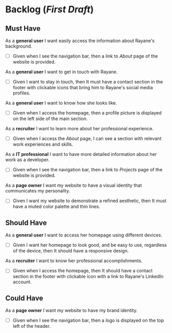 # Backlog (_First Draft_)

## **Must Have**

As a **general user** I want easily access the information about Rayane's background.

-  [ ] Given when I see the navigation bar, then a link to _About_ page of the website is provided.

As a **general user** I want to get in touch with Rayane.

-  [ ] Given I want to stay in touch, then It must have a contact section in the footer with clickable icons that bring him to Rayane's social media profiles.

As a **general user** I want to know how she looks like.

-  [ ] Given when I access the homepage, then a profile picture is displayed on the left side of the main section.

As a **recruiter** I want to learn more about her professional experience.

-  [ ] Given when I access the _About_ page, I can see a section with relevant work experiences and skills.

As a **IT professional** I want to have more detailed information about her work as a developer.

-  [ ] Given when I see the navigation bar, then a link to _Projects_ page of the website is provided.

As a **page owner** I want my website to have a visual identity that communicates my personality.

-  [ ] Given I want my website to demonstrate a refined aesthetic, then It must have a muted color palette and thin lines.

## **Should Have**

As a **general user** I want to access her homepage using different devices.

-  [ ] Given I want her homepage to look good, and be easy to use, regardless of the device, then It should have a responsive design.

As a **recruiter** I want to know her professional accomplishments.

-  [ ] Given when I access the homepage, then It should have a contact section in the footer with clickable icon with a link to Rayane's LinkedIn account.

## **Could Have**

As a **page owner** I want my website to have my brand identity.

-  [ ] Given when I see the navigation bar, then a logo is displayed on the top left of the header.
